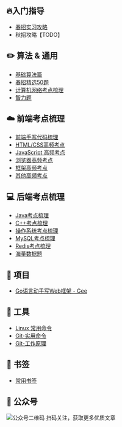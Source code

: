 ## 🔥入门指导
<!-- - [大学编程入门攻略](./docs/newbie.md) -->
- [春招实习攻略](./docs/spring.md)
- 秋招攻略【TODO】

## ✏️ 算法 & 通用

- [基础算法篇](./docs/code.md#基础算法)
- [春招精选50题](./docs/code.md#春招精选50题)
- [计算机网络考点梳理](./interview/network.md)
- [智力题](./interview/iq.md)

## ☁️ 前端考点梳理
- [前端手写代码梳理](./code/frontend_code.md)
- [HTML/CSS高频考点](./interview/html_css.md)
- [JavaScript 高频考点](./interview/js.md)
- [浏览器高频考点](./interview/browser.md)
- [框架高频考点](./interview/frontend_framework.md)
- [其他高频考点](./interview/frontend_other.md)

## 💻 后端考点梳理
- [Java考点梳理](./interview/java.md)
- [C++考点梳理](./interview/c++.md)
- [操作系统考点梳理](./interview/os.md)
- [MySQL考点梳理](./interview/mysql.md)
- [Redis考点梳理](./interview/redis.md)
- [海量数据题](./interview/big_data.md)

## 📔 项目

- [Go语言动手写Web框架 - Gee](./docs/go-web.md)

## 🔧 工具
- [Linux 常用命令](./docs/linux.md)
- [Git-实用命令](./docs/git-base.md)
- [Git-工作原理](./docs/git-work.md)


## 🔖 书签
- [常用书签](./docs/tool.md)

## 📗 公众号
![公众号二维码](https://s3.jpg.cm/2021/09/07/INtIdf.jpg)
扫码关注，获取更多优质文章
<!-- ## 面试突击
- [大杂烩](./docs/interview.md) -->
